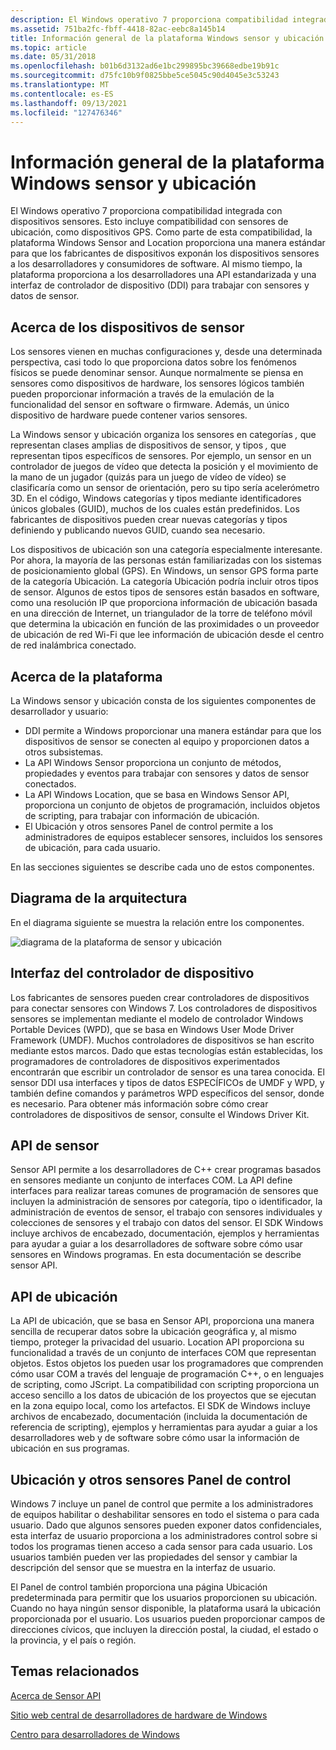 ```yaml
---
description: El Windows operativo 7 proporciona compatibilidad integrada con dispositivos sensores.
ms.assetid: 751ba2fc-fbff-4418-82ac-eebc8a145b14
title: Información general de la plataforma Windows sensor y ubicación
ms.topic: article
ms.date: 05/31/2018
ms.openlocfilehash: b01b6d3132ad6e1bc299895bc39668edbe19b91c
ms.sourcegitcommit: d75fc10b9f0825bbe5ce5045c90d4045e3c53243
ms.translationtype: MT
ms.contentlocale: es-ES
ms.lasthandoff: 09/13/2021
ms.locfileid: "127476346"
---
```

# <a name="overview-of-the-windows-sensor-and-location-platform"></a>Información general de la plataforma Windows sensor y ubicación

El Windows operativo 7 proporciona compatibilidad integrada con dispositivos sensores. Esto incluye compatibilidad con sensores de ubicación, como dispositivos GPS. Como parte de esta compatibilidad, la plataforma Windows Sensor and Location proporciona una manera estándar para que los fabricantes de dispositivos exponán los dispositivos sensores a los desarrolladores y consumidores de software. Al mismo tiempo, la plataforma proporciona a los desarrolladores una API estandarizada y una interfaz de controlador de dispositivo (DDI) para trabajar con sensores y datos de sensor.

## <a name="about-sensor-devices"></a>Acerca de los dispositivos de sensor

Los sensores vienen en muchas configuraciones y, desde una determinada perspectiva, casi todo lo que proporciona datos sobre los fenómenos físicos se puede denominar sensor. Aunque normalmente se piensa en sensores como dispositivos de hardware, los sensores lógicos también pueden proporcionar información a través de la emulación de la funcionalidad del sensor en software o firmware. Además, un único dispositivo de hardware puede contener varios sensores.

La Windows sensor y ubicación organiza los sensores en categorías *,* que representan clases amplias de dispositivos de sensor, y tipos *,* que representan tipos específicos de sensores. Por ejemplo, un sensor en un controlador de juegos de vídeo que detecta la posición y el movimiento de la mano de un jugador (quizás para un juego de vídeo de vídeo) se clasificaría como un sensor de orientación, pero su tipo sería acelerómetro 3D. En el código, Windows categorías y tipos mediante identificadores únicos globales (GUID), muchos de los cuales están predefinidos. Los fabricantes de dispositivos pueden crear nuevas categorías y tipos definiendo y publicando nuevos GUID, cuando sea necesario.

Los dispositivos de ubicación son una categoría especialmente interesante. Por ahora, la mayoría de las personas están familiarizadas con los sistemas de posicionamiento global (GPS). En Windows, un sensor GPS forma parte de la categoría Ubicación. La categoría Ubicación podría incluir otros tipos de sensor. Algunos de estos tipos de sensores están basados en software, como una resolución IP que proporciona información de ubicación basada en una dirección de Internet, un triangulador de la torre de teléfono móvil que determina la ubicación en función de las proximidades o un proveedor de ubicación de red Wi-Fi que lee información de ubicación desde el centro de red inalámbrica conectado.

## <a name="about-the-platform"></a>Acerca de la plataforma

La Windows sensor y ubicación consta de los siguientes componentes de desarrollador y usuario:

-   DDI permite a Windows proporcionar una manera estándar para que los dispositivos de sensor se conecten al equipo y proporcionen datos a otros subsistemas.
-   La API Windows Sensor proporciona un conjunto de métodos, propiedades y eventos para trabajar con sensores y datos de sensor conectados.
-   La API Windows Location, que se basa en Windows Sensor API, proporciona un conjunto de objetos de programación, incluidos objetos de scripting, para trabajar con información de ubicación.
-   El Ubicación y otros sensores Panel de control permite a los administradores de equipos establecer sensores, incluidos los sensores de ubicación, para cada usuario.

En las secciones siguientes se describe cada uno de estos componentes.

## <a name="architecture-diagram"></a>Diagrama de la arquitectura

En el diagrama siguiente se muestra la relación entre los componentes.

![diagrama de la plataforma de sensor y ubicación](images/platformarchitecture.png)

## <a name="device-driver-interface"></a>Interfaz del controlador de dispositivo

Los fabricantes de sensores pueden crear controladores de dispositivos para conectar sensores con Windows 7. Los controladores de dispositivos sensores se implementan mediante el modelo de controlador Windows Portable Devices (WPD), que se basa en Windows User Mode Driver Framework (UMDF). Muchos controladores de dispositivos se han escrito mediante estos marcos. Dado que estas tecnologías están establecidas, los programadores de controladores de dispositivos experimentados encontrarán que escribir un controlador de sensor es una tarea conocida. El sensor DDI usa interfaces y tipos de datos ESPECÍFICOs de UMDF y WPD, y también define comandos y parámetros WPD específicos del sensor, donde es necesario. Para obtener más información sobre cómo crear controladores de dispositivos de sensor, consulte el Windows Driver Kit.

## <a name="sensor-api"></a>API de sensor

Sensor API permite a los desarrolladores de C++ crear programas basados en sensores mediante un conjunto de interfaces COM. La API define interfaces para realizar tareas comunes de programación de sensores que incluyen la administración de sensores por categoría, tipo o identificador, la administración de eventos de sensor, el trabajo con sensores individuales y colecciones de sensores y el trabajo con datos del sensor. El SDK Windows incluye archivos de encabezado, documentación, ejemplos y herramientas para ayudar a guiar a los desarrolladores de software sobre cómo usar sensores en Windows programas. En esta documentación se describe sensor API.

## <a name="location-api"></a>API de ubicación

La API de ubicación, que se basa en Sensor API, proporciona una manera sencilla de recuperar datos sobre la ubicación geográfica y, al mismo tiempo, proteger la privacidad del usuario. Location API proporciona su funcionalidad a través de un conjunto de interfaces COM que representan objetos. Estos objetos los pueden usar los programadores que comprenden cómo usar COM a través del lenguaje de programación C++, o en lenguajes de scripting, como JScript. La compatibilidad con scripting proporciona un acceso sencillo a los datos de ubicación de los proyectos que se ejecutan en la zona equipo local, como los artefactos. El SDK de Windows incluye archivos de encabezado, documentación (incluida la documentación de referencia de scripting), ejemplos y herramientas para ayudar a guiar a los desarrolladores web y de software sobre cómo usar la información de ubicación en sus programas.

## <a name="location-and-other-sensors-control-panel"></a>Ubicación y otros sensores Panel de control

Windows 7 incluye un panel de control que permite a los administradores de equipos habilitar o deshabilitar sensores en todo el sistema o para cada usuario. Dado que algunos sensores pueden exponer datos confidenciales, esta interfaz de usuario proporciona a los administradores control sobre si todos los programas tienen acceso a cada sensor para cada usuario. Los usuarios también pueden ver las propiedades del sensor y cambiar la descripción del sensor que se muestra en la interfaz de usuario.

El Panel de control también proporciona una página Ubicación predeterminada para permitir que los usuarios proporcionen su ubicación. Cuando no haya ningún sensor disponible, la plataforma usará la ubicación proporcionada por el usuario. Los usuarios pueden proporcionar campos de direcciones cívicos, que incluyen la dirección postal, la ciudad, el estado o la provincia, y el país o región.

## <a name="related-topics"></a>Temas relacionados

[Acerca de Sensor API](about-the-sensor-api.md)

[Sitio web central de desarrolladores de hardware de Windows](https://www.microsoft.com/whdc/device/sensors/default.mspx)

[Centro para desarrolladores de Windows](https://msdn.microsoft.com/windows/default.aspx?wt.svl=client)
